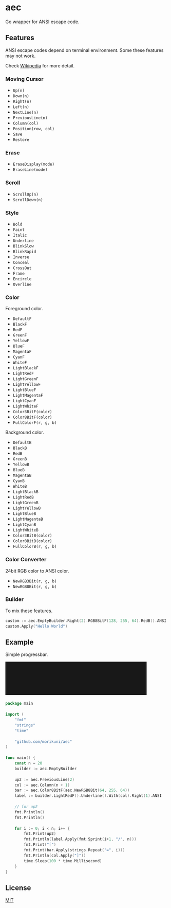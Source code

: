 # aec
Go wrapper for ANSI escape code.

## Features

ANSI escape codes depend on terminal environment.
Some these features may not work.

Check [Wikipedia](https://en.wikipedia.org/wiki/ANSI_escape_code) for more detail.

### Moving Cursor

- `Up(n)`
- `Down(n)`
- `Right(n)`
- `Left(n)`
- `NextLine(n)`
- `PreviousLine(n)`
- `Column(col)`
- `Position(row, col)`
- `Save`
- `Restore`

### Erase

- `EraseDisplay(mode)`
- `EraseLine(mode)`

### Scroll

- `ScrollUp(n)`
- `ScrollDown(n)`

### Style

- `Bold`
- `Faint`
- `Italic`
- `Underline`
- `BlinkSlow`
- `BlinkRapid`
- `Inverse`
- `Conceal`
- `CrossOut`
- `Frame`
- `Encircle`
- `Overline`

### Color

Foreground color.

- `DefaultF`
- `BlackF`
- `RedF`
- `GreenF`
- `YellowF`
- `BlueF`
- `MagentaF`
- `CyanF`
- `WhiteF`
- `LightBlackF`
- `LightRedF`
- `LightGreenF`
- `LightYellowF`
- `LightBlueF`
- `LightMagentaF`
- `LightCyanF`
- `LightWhiteF`
- `Color3BitF(color)`
- `Color8BitF(color)`
- `FullColorF(r, g, b)`

Background color.

- `DefaultB`
- `BlackB`
- `RedB`
- `GreenB`
- `YellowB`
- `BlueB`
- `MagentaB`
- `CyanB`
- `WhiteB`
- `LightBlackB`
- `LightRedB`
- `LightGreenB`
- `LightYellowB`
- `LightBlueB`
- `LightMagentaB`
- `LightCyanB`
- `LightWhiteB`
- `Color3BitB(color)`
- `Color8BitB(color)`
- `FullColorB(r, g, b)`

### Color Converter

24bit RGB color to ANSI color.

- `NewRGB3Bit(r, g, b)`
- `NewRGB8Bit(r, g, b)`

### Builder

To mix these features.

```go
custom := aec.EmptyBuilder.Right(2).RGB8BitF(128, 255, 64).RedB().ANSI
custom.Apply("Hello World")
```

## Example

Simple progressbar.

![sample](./sample.gif)

```go
package main

import (
	"fmt"
	"strings"
	"time"

	"github.com/morikuni/aec"
)

func main() {
	const n = 20
	builder := aec.EmptyBuilder

	up2 := aec.PreviousLine(2)
	col := aec.Column(n + 1)
	bar := aec.Color8BitF(aec.NewRGB8Bit(64, 255, 64))
	label := builder.LightRedF().Underline().With(col).Right(1).ANSI

	// for up2
	fmt.Println()
	fmt.Println()

	for i := 0; i < n; i++ {
		fmt.Print(up2)
		fmt.Println(label.Apply(fmt.Sprint(i+1, "/", n)))
		fmt.Print("[")
		fmt.Print(bar.Apply(strings.Repeat("=", i)))
		fmt.Println(col.Apply("]"))
		time.Sleep(100 * time.Millisecond)
	}
}
```

## License

[MIT](./LICENSE)


